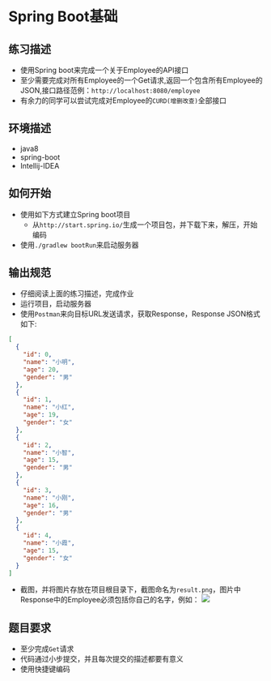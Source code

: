 # Spring Boot基础

## 练习描述
- 使用Spring boot来完成一个关于Employee的API接口
- 至少需要完成对所有Employee的一个Get请求,返回一个包含所有Employee的JSON,接口路径范例：`http://localhost:8080/employee`
- 有余力的同学可以尝试完成对Employee的`CURD(增删改查)`全部接口

## 环境描述 
- java8
- spring-boot
- Intellij-IDEA

## 如何开始
- 使用如下方式建立Spring boot项目
  - 从`http://start.spring.io/`生成一个项目包，并下载下来，解压，开始编码
- 使用`./gradlew bootRun`来启动服务器

## 输出规范
- 仔细阅读上面的练习描述，完成作业
- 运行项目，启动服务器
- 使用`Postman`来向目标URL发送请求，获取Response，Response JSON格式如下:
```json
[
  {
    "id": 0,
    "name": "小明",
    "age": 20,
    "gender": "男"
  },
  {
    "id": 1,
    "name": "小红",
    "age": 19,
    "gender": "女"  
  },
  {
    "id": 2,
    "name": "小智",
    "age": 15,
    "gender": "男"
  },
  {
    "id": 3,
    "name": "小刚",
    "age": 16,
    "gender": "男"
  },
  {
    "id": 4,
    "name": "小霞",
    "age": 15,
    "gender": "女"
  }
]
```
- 截图，并将图片存放在项目根目录下，截图命名为`result.png`，图片中Response中的Employee必须包括你自己的名字，例如：
![](https://github.com/tws-online-quiz/spring-boot-quiz/blob/master/example.png)
    
## 题目要求
- 至少完成`Get`请求
- 代码通过小步提交，并且每次提交的描述都要有意义
- 使用快捷键编码

